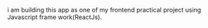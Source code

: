 i am building this app as one of my frontend practical project using Javascript frame work(ReactJs).
